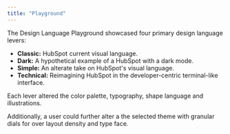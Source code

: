 ```yaml
---
title: "Playground"
---
```


The Design Language Playground showcased four primary design language levers:
* <strong>Classic:</strong> HubSpot current visual language.
* <strong>Dark:</strong> A hypothetical example of a HubSpot with a dark mode.
* <strong>Simple:</strong> An alterate take on HubSpot's visual language.
* <strong>Technical:</strong> Reimagining HubSpot in the developer-centric terminal-like interface.

Each lever altered the color palette, typography, shape language and illustrations.

Additionally, a user could further alter a the selected theme with granular dials for over layout density and type face.
